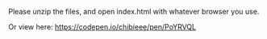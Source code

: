 Please unzip the files, and open index.html with whatever browser you use.

Or view here: https://codepen.io/chibieee/pen/PoYRVQL